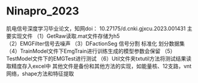 # Ninapro_2023
肌电信号深度学习毕业论文，知网doi：	10.27175/d.cnki.gjxcu.2023.001431
主要实现文件
（1）GetRaw读取.mat文件存储为h5   
（2）EMGFilter信号去噪声 
（3）DFactionSeg 信号分割 标准化 划分数据集  
（4）TrainModel文件下EmgTrain进行训练生成的模型参数会保留 
（5）TestModel文件下的EMGTest进行测试 
（6）Util文件夹txtutil方法将测试结果读取精度存入excel中
其他文件是备份和其他方法的实现，如能量核、12支路，vnt网络，shape方法和特征提取
